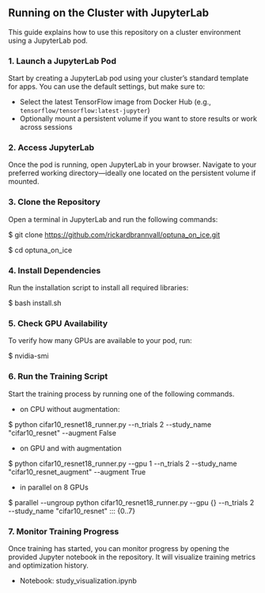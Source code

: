 ## Running on the Cluster with JupyterLab

This guide explains how to use this repository on a cluster environment using a JupyterLab pod.

### 1. Launch a JupyterLab Pod

Start by creating a JupyterLab pod using your cluster’s standard template for apps. You can use the default settings, but make sure to:

- Select the latest TensorFlow image from Docker Hub (e.g., `tensorflow/tensorflow:latest-jupyter`)
- Optionally mount a persistent volume if you want to store results or work across sessions

### 2. Access JupyterLab

Once the pod is running, open JupyterLab in your browser. Navigate to your preferred working directory—ideally one located on the persistent volume if mounted.

### 3. Clone the Repository

Open a terminal in JupyterLab and run the following commands:

$ git clone https://github.com/rickardbrannvall/optuna_on_ice.git

$ cd optuna_on_ice

### 4. Install Dependencies

Run the installation script to install all required libraries:

$ bash install.sh

### 5. Check GPU Availability
To verify how many GPUs are available to your pod, run:

$ nvidia-smi

### 6. Run the Training Script
Start the training process by running one of the following commands.

- on CPU without augmentation: 

$ python cifar10_resnet18_runner.py --n_trials 2 --study_name "cifar10_resnet" --augment False

- on GPU and with augmentation

$ python cifar10_resnet18_runner.py --gpu 1 --n_trials 2 --study_name "cifar10_resnet_augment" --augment True

- in parallel on 8 GPUs

$ parallel --ungroup python cifar10_resnet18_runner.py --gpu {} --n_trials 2 --study_name "cifar10_resnet" ::: {0..7}

### 7. Monitor Training Progress
Once training has started, you can monitor progress by opening the provided Jupyter notebook in the repository. It will visualize training metrics and optimization history.

- Notebook: study_visualization.ipynb
